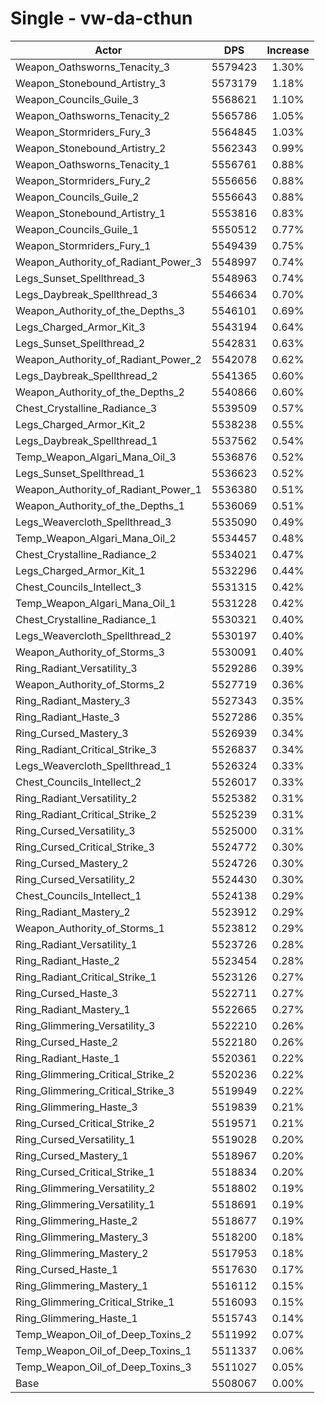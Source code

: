 # Single - vw-da-cthun
| Actor | DPS | Increase |
|---|:---:|:---:|
|Weapon_Oathsworns_Tenacity_3|5579423|1.30%|
|Weapon_Stonebound_Artistry_3|5573179|1.18%|
|Weapon_Councils_Guile_3|5568621|1.10%|
|Weapon_Oathsworns_Tenacity_2|5565786|1.05%|
|Weapon_Stormriders_Fury_3|5564845|1.03%|
|Weapon_Stonebound_Artistry_2|5562343|0.99%|
|Weapon_Oathsworns_Tenacity_1|5556761|0.88%|
|Weapon_Stormriders_Fury_2|5556656|0.88%|
|Weapon_Councils_Guile_2|5556643|0.88%|
|Weapon_Stonebound_Artistry_1|5553816|0.83%|
|Weapon_Councils_Guile_1|5550512|0.77%|
|Weapon_Stormriders_Fury_1|5549439|0.75%|
|Weapon_Authority_of_Radiant_Power_3|5548997|0.74%|
|Legs_Sunset_Spellthread_3|5548963|0.74%|
|Legs_Daybreak_Spellthread_3|5546634|0.70%|
|Weapon_Authority_of_the_Depths_3|5546101|0.69%|
|Legs_Charged_Armor_Kit_3|5543194|0.64%|
|Legs_Sunset_Spellthread_2|5542831|0.63%|
|Weapon_Authority_of_Radiant_Power_2|5542078|0.62%|
|Legs_Daybreak_Spellthread_2|5541365|0.60%|
|Weapon_Authority_of_the_Depths_2|5540866|0.60%|
|Chest_Crystalline_Radiance_3|5539509|0.57%|
|Legs_Charged_Armor_Kit_2|5538238|0.55%|
|Legs_Daybreak_Spellthread_1|5537562|0.54%|
|Temp_Weapon_Algari_Mana_Oil_3|5536876|0.52%|
|Legs_Sunset_Spellthread_1|5536623|0.52%|
|Weapon_Authority_of_Radiant_Power_1|5536380|0.51%|
|Weapon_Authority_of_the_Depths_1|5536069|0.51%|
|Legs_Weavercloth_Spellthread_3|5535090|0.49%|
|Temp_Weapon_Algari_Mana_Oil_2|5534457|0.48%|
|Chest_Crystalline_Radiance_2|5534021|0.47%|
|Legs_Charged_Armor_Kit_1|5532296|0.44%|
|Chest_Councils_Intellect_3|5531315|0.42%|
|Temp_Weapon_Algari_Mana_Oil_1|5531228|0.42%|
|Chest_Crystalline_Radiance_1|5530321|0.40%|
|Legs_Weavercloth_Spellthread_2|5530197|0.40%|
|Weapon_Authority_of_Storms_3|5530091|0.40%|
|Ring_Radiant_Versatility_3|5529286|0.39%|
|Weapon_Authority_of_Storms_2|5527719|0.36%|
|Ring_Radiant_Mastery_3|5527343|0.35%|
|Ring_Radiant_Haste_3|5527286|0.35%|
|Ring_Cursed_Mastery_3|5526939|0.34%|
|Ring_Radiant_Critical_Strike_3|5526837|0.34%|
|Legs_Weavercloth_Spellthread_1|5526324|0.33%|
|Chest_Councils_Intellect_2|5526017|0.33%|
|Ring_Radiant_Versatility_2|5525382|0.31%|
|Ring_Radiant_Critical_Strike_2|5525239|0.31%|
|Ring_Cursed_Versatility_3|5525000|0.31%|
|Ring_Cursed_Critical_Strike_3|5524772|0.30%|
|Ring_Cursed_Mastery_2|5524726|0.30%|
|Ring_Cursed_Versatility_2|5524430|0.30%|
|Chest_Councils_Intellect_1|5524138|0.29%|
|Ring_Radiant_Mastery_2|5523912|0.29%|
|Weapon_Authority_of_Storms_1|5523812|0.29%|
|Ring_Radiant_Versatility_1|5523726|0.28%|
|Ring_Radiant_Haste_2|5523454|0.28%|
|Ring_Radiant_Critical_Strike_1|5523126|0.27%|
|Ring_Cursed_Haste_3|5522711|0.27%|
|Ring_Radiant_Mastery_1|5522665|0.27%|
|Ring_Glimmering_Versatility_3|5522210|0.26%|
|Ring_Cursed_Haste_2|5522180|0.26%|
|Ring_Radiant_Haste_1|5520361|0.22%|
|Ring_Glimmering_Critical_Strike_2|5520236|0.22%|
|Ring_Glimmering_Critical_Strike_3|5519949|0.22%|
|Ring_Glimmering_Haste_3|5519839|0.21%|
|Ring_Cursed_Critical_Strike_2|5519571|0.21%|
|Ring_Cursed_Versatility_1|5519028|0.20%|
|Ring_Cursed_Mastery_1|5518967|0.20%|
|Ring_Cursed_Critical_Strike_1|5518834|0.20%|
|Ring_Glimmering_Versatility_2|5518802|0.19%|
|Ring_Glimmering_Versatility_1|5518691|0.19%|
|Ring_Glimmering_Haste_2|5518677|0.19%|
|Ring_Glimmering_Mastery_3|5518200|0.18%|
|Ring_Glimmering_Mastery_2|5517953|0.18%|
|Ring_Cursed_Haste_1|5517630|0.17%|
|Ring_Glimmering_Mastery_1|5516112|0.15%|
|Ring_Glimmering_Critical_Strike_1|5516093|0.15%|
|Ring_Glimmering_Haste_1|5515743|0.14%|
|Temp_Weapon_Oil_of_Deep_Toxins_2|5511992|0.07%|
|Temp_Weapon_Oil_of_Deep_Toxins_1|5511337|0.06%|
|Temp_Weapon_Oil_of_Deep_Toxins_3|5511027|0.05%|
|Base|5508067|0.00%|
